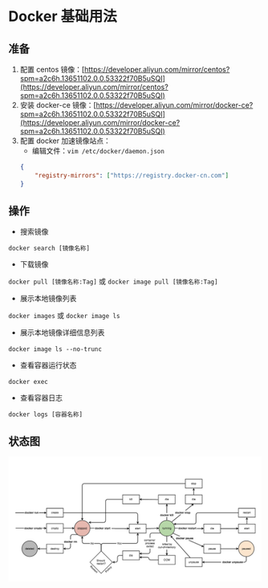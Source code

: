 # Docker 基础用法

## 准备
1. 配置 centos 镜像：[https://developer.aliyun.com/mirror/centos?spm=a2c6h.13651102.0.0.53322f70B5uSQI](https://developer.aliyun.com/mirror/centos?spm=a2c6h.13651102.0.0.53322f70B5uSQI)
2. 安装 docker-ce 镜像：[https://developer.aliyun.com/mirror/docker-ce?spm=a2c6h.13651102.0.0.53322f70B5uSQI](https://developer.aliyun.com/mirror/docker-ce?spm=a2c6h.13651102.0.0.53322f70B5uSQI)
3. 配置 docker 加速镜像站点：
    - 编辑文件：`vim /etc/docker/daemon.json`
    ```json
    {
        "registry-mirrors": ["https://registry.docker-cn.com"]
    }
    ```

## 操作

- 搜索镜像

`docker search [镜像名称]`

- 下载镜像

`docker pull [镜像名称:Tag]` 或 `docker image pull [镜像名称:Tag]`

- 展示本地镜像列表

`docker images` 或 `docker image ls`

- 展示本地镜像详细信息列表

`docker image ls --no-trunc`

- 查看容器运行状态

`docker exec`

- 查看容器日志

`docker logs [容器名称]`

## 状态图
![状态图](./images/DockerEventState.png)